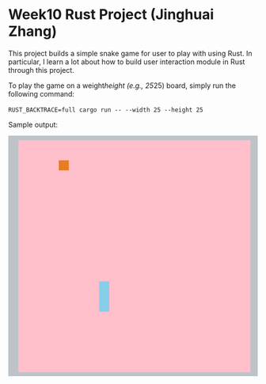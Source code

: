 # Week10 Rust Project (Jinghuai Zhang)

This project builds a simple snake game for user to play with using Rust. In particular, I learn a lot about how to build user interaction module in Rust through this project.

To play the game on a weight*height (e.g., 25*25) board, simply run the following command:

``RUST_BACKTRACE=full cargo run -- --width 25 --height 25``

Sample output:

<img width="642" src="./assets/1.png">